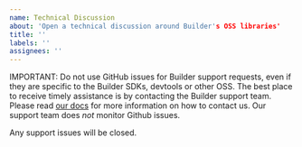 ```yaml
---
name: Technical Discussion
about: 'Open a technical discussion around Builder's OSS libraries'
title: ''
labels: ''
assignees: ''
---
```


IMPORTANT: Do not use GitHub issues for Builder support requests, even if they are specific to the Builder SDKs, devtools or other OSS. The best place to receive timely assistance is by contacting the Builder support team. Please read [our docs](https://www.builder.io/c/docs/help-and-support#contacting-us) for more information on how to contact us. Our support team does _not_ monitor Github issues.

Any support issues will be closed.
